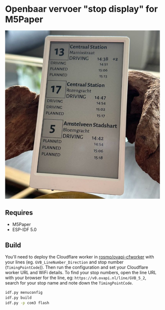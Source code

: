 # Openbaar vervoer "stop display" for M5Paper

![M5Paper](img/m5paper.jpg)

## Requires

- M5Paper
- ESP-IDF 5.0

## Build

You'll need to deploy the Cloudflare worker in [rosmo/ovapi-cfworker](https://github.com/rosmo/ovapi-cfworker) with
your lines (eg. `GVB_LineNumber_Direction` and stop number (`TimingPointCode`)). Then run the configuration and
set your Cloudflare worker URL and WiFi details. To find your stop numbers, open the line URL with your
browser for the line, eg: `https://v0.ovapi.nl/line/GVB_5_2`, search for your stop name and note down the `TimingPointCode`.

```sh
idf.py menuconfig
idf.py build
idf.py -p com3 flash
```
